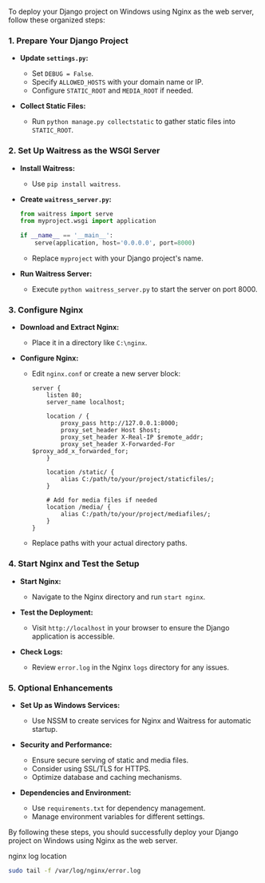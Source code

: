 To deploy your Django project on Windows using Nginx as the web server, follow these organized steps:

### 1. Prepare Your Django Project

- **Update `settings.py`:**
  - Set `DEBUG = False`.
  - Specify `ALLOWED_HOSTS` with your domain name or IP.
  - Configure `STATIC_ROOT` and `MEDIA_ROOT` if needed.

- **Collect Static Files:**
  - Run `python manage.py collectstatic` to gather static files into `STATIC_ROOT`.

### 2. Set Up Waitress as the WSGI Server

- **Install Waitress:**
  - Use `pip install waitress`.

- **Create `waitress_server.py`:**
  ```python
  from waitress import serve
  from myproject.wsgi import application

  if __name__ == '__main__':
      serve(application, host='0.0.0.0', port=8000)
  ```
  - Replace `myproject` with your Django project's name.

- **Run Waitress Server:**
  - Execute `python waitress_server.py` to start the server on port 8000.

### 3. Configure Nginx

- **Download and Extract Nginx:**
  - Place it in a directory like `C:\nginx`.

- **Configure Nginx:**
  - Edit `nginx.conf` or create a new server block:
    ```nginx
    server {
        listen 80;
        server_name localhost;

        location / {
            proxy_pass http://127.0.0.1:8000;
            proxy_set_header Host $host;
            proxy_set_header X-Real-IP $remote_addr;
            proxy_set_header X-Forwarded-For $proxy_add_x_forwarded_for;
        }

        location /static/ {
            alias C:/path/to/your/project/staticfiles/;
        }

        # Add for media files if needed
        location /media/ {
            alias C:/path/to/your/project/mediafiles/;
        }
    }
    ```
  - Replace paths with your actual directory paths.

### 4. Start Nginx and Test the Setup

- **Start Nginx:**
  - Navigate to the Nginx directory and run `start nginx`.

- **Test the Deployment:**
  - Visit `http://localhost` in your browser to ensure the Django application is accessible.

- **Check Logs:**
  - Review `error.log` in the Nginx `logs` directory for any issues.

### 5. Optional Enhancements

- **Set Up as Windows Services:**
  - Use NSSM to create services for Nginx and Waitress for automatic startup.

- **Security and Performance:**
  - Ensure secure serving of static and media files.
  - Consider using SSL/TLS for HTTPS.
  - Optimize database and caching mechanisms.

- **Dependencies and Environment:**
  - Use `requirements.txt` for dependency management.
  - Manage environment variables for different settings.

By following these steps, you should successfully deploy your Django project on Windows using Nginx as the web server.


nginx log location
```bash
sudo tail -f /var/log/nginx/error.log
```
